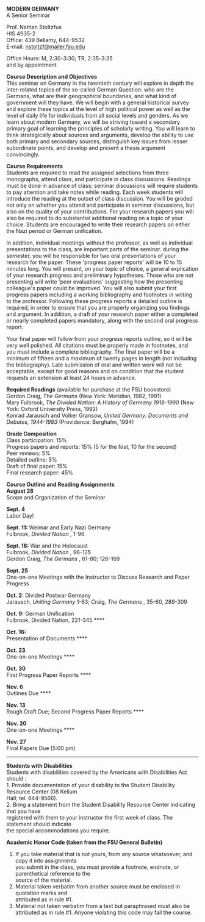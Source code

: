 **MODERN GERMANY**  
A Senior Seminar

Prof. Nathan Stoltzfus  
HIS 4935-2  
Office: 439 Bellamy, 644-9532  
E-mail: nstoltzf@mailer.fsu.edu

Office Hours: M, 2:30-3:30; TR, 2:35-3:35  
and by appointment

**Course Description and Objectives**  
This seminar on Germany in the twentieth century will explore in depth the
inter-related topics of the so-called German Question: who are the Germans,
what are their geographical boundaries, and what kind of government will they
have.  We will begin with a general historical survey and explore these topics
at the level of high political power as well as the level of daily life for
individuals from all social levels and genders.  As we learn about modern
Germany, we will be striving toward a secondary primary goal of learning the
principles of scholarly writing.  You will learn to think strategically about
sources and arguments, develop the ability to use both primary and secondary
sources, distinguish key issues from lesser subordinate points, and develop
and present a thesis argument convincingly.

**Course Requirements**  
Students are required to read the assigned selections from three monographs,
attend class, and participate in class discussions.  Readings must be done in
advance of class; seminar discussions will require students to pay attention
and take notes while reading.  Each week students will introduce the reading
at the outset of class discussion.  You will be graded not only on whether you
attend and participate in seminar discussions, but also on the quality of your
contributions.  For your research papers you will also be required to do
substantial additional reading on a topic of your choice.  Students are
encouraged to write their research papers on either the Nazi period or German
unification.

In addition, individual meetings without the professor, as well as individual
presentations to the class, are important parts of the seminar.  during the
semester, you will be responsible for two oral presentations of your research
for the paper.  These 'progress paper reports' will be 10 to 15 minutes long.
You will present, on your topic of choice, a general explication of your
research progress and preliminary hypotheses.  Those who are not presenting
will write 'peer evaluations' suggesting how the presenting colleague's paper
could be improved.  You will also submit your first progress papers including
a working bibliography and footnotes _in writing_ to the professor.
Following these progress reports a detailed outline is required, in order to
ensure that you are properly organizing you findings and argument.  In
addition, a draft of your research paper either a completed or nearly
completed papers mandatory, along with the second oral progress report.

Your final paper will follow from your progress reports outline, so it will be
very well polished.  All citations must be properly made in footnotes, and you
must include a complete bibliography.  The final paper will be a minimum of
fifteen and a maximum of twenty pages in length (not including the
bibliography).  Late submission of oral and written work will not be
acceptable, except for good reasons and on condition that the student requests
an extension at least 24 hours in advance.

**Required Readings** (available for purchase at the FSU bookstore)  
Gordon Craig, _The Germans_ (New York: Meridian, 1982, 1991)  
Mary Fulbrook, _The Divided Nation: A History of Germany 1918-1990_ (New York:
Oxford University Press, 1992)  
Konrad Jarausch and Volker Gransow, _United Germany: Documents and Debates,
1944-1993_ (Providence: Berghahn, 1994)

**Grade Composition**  
Class participation: 15%  
Progress papers and reports: 15% (5 for the first, 10 for the second)  
Peer reviews: 5%  
Detailed outline: 5%  
Draft of final paper: 15%  
Final research paper: 45%

**Course Outline and Reading Assignments**  
**August 28**  
Scope and Organization of the Seminar

**Sept. 4**  
Labor Day!

**Sept. 11:** Weimar and Early Nazi Germany  
Fulbrook, _Divided Nation_ , 1-96

**Sept. 18:** War and the Holocaust  
Fulbrook, _Divided Nation_ , 96-125  
Gordon Craig, _The Germans_ , 61-80; 126-169

**Sept. 25**  
One-on-one Meetings with the Instructor to Discuss Research and Paper Progress

**Oct. 2:** Divided Postwar Germany  
Jarausch, _Uniting Germany_ 1-63; Craig, _The Germans_ , 35-60, 289-309

**Oct. 9:** German Unification  
Fulbrook, Divided Nation, 221-345 ****

**Oct. 16:**  
Presentation of  Documents ****

**Oct. 23**  
One-on-one Meetings ****

**Oct. 30**  
First Progress Paper Reports ****

**Nov. 6**  
Outlines Due ****

**Nov. 13**  
Rough Draft Due; Second Progress Paper Reports ****

**Nov. 20**  
One-on-one Meetings ****

**Nov. 27**  
Final Papers Due (5:00 pm)

 _______________________  
**Students with Disabilities**  
Students with disabilities covered by the Americans with Disabilities Act
should :  
1\. Provide documentation of your disability to the Student Disability
Resource Center (08 Kellum  
Hall; tel. 644-9566).  
2\. Bring a statement from the Student Disability Resource Center indicating
that you have  
registered with them to your instructor the first week of class. The statement
should indicate  
the special accommodations you require.

**Academic Honor Code (taken from the FSU General Bulletin)**  
1) If you take material that is not yours, from any source whatsoever, and
copy it into assignments  
you submit in the class, you must provide a footnote, endnote, or
parenthetical reference to the  
source of the material.  
2) Material taken verbatim from another source must be enclosed in quotation
marks and  
attributed as in rule #1.  
3) Material not taken verbatim from a text but paraphrased must also be
attributed as in rule #1.  Anyone violating this code may fail the course.

